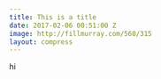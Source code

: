 ```yaml
---
title: This is a title
date: 2017-02-06 00:51:00 Z
image: http://fillmurray.com/560/315
layout: compress
---
```


hi